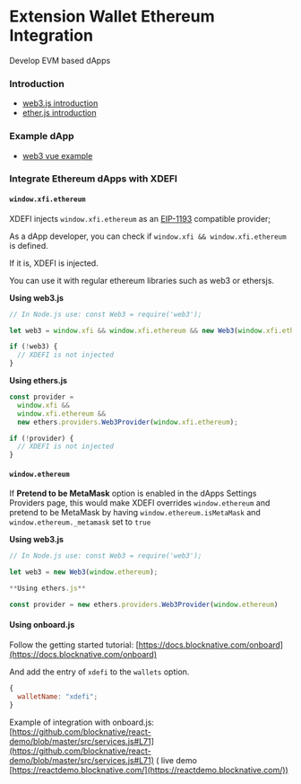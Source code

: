 # Extension Wallet Ethereum Integration

Develop EVM based dApps

### Introduction

- [web3.js introduction](https://web3js.readthedocs.io/en/v1.3.4/getting-started.html)
- [ether.js introduction](https://docs.ethers.io/v5/getting-started/)

### Example dApp

- [web3 vue example](https://github.com/XDeFi-tech/examples-dapps-sdk/tree/main/ethereum/web3/web3-example-vue)

### Integrate Ethereum dApps with XDEFI

#### `window.xfi.ethereum`

XDEFI injects `window.xfi.ethereum` as an [EIP-1193](https://eips.ethereum.org/EIPS/eip-1193) compatible provider;

As a dApp developer, you can check if `window.xfi && window.xfi.ethereum` is defined.

If it is, XDEFI is injected.

You can use it with regular ethereum libraries such as web3 or ethersjs.

**Using web3.js**

```javascript
// In Node.js use: const Web3 = require('web3');

let web3 = window.xfi && window.xfi.ethereum && new Web3(window.xfi.ethereum);

if (!web3) {
  // XDEFI is not injected
}
```

**Using ethers.js**

```javascript
const provider =
  window.xfi &&
  window.xfi.ethereum &&
  new ethers.providers.Web3Provider(window.xfi.ethereum);

if (!provider) {
  // XDEFI is not injected
}
```

#### `window.ethereum`

If **Pretend to be MetaMask** option is enabled in the dApps Settings Providers page, this would make XDEFI overrides `window.ethereum` and pretend to be MetaMask by having `window.ethereum.isMetaMask` and `window.ethereum._metamask` set to `true`

**Using web3.js**

```javascript
// In Node.js use: const Web3 = require('web3');

let web3 = new Web3(window.ethereum);

**Using ethers.js**

const provider = new ethers.providers.Web3Provider(window.ethereum)
```

#### Using onboard.js

Follow the getting started tutorial: [https://docs.blocknative.com/onboard](https://docs.blocknative.com/onboard)

And add the entry of `xdefi` to the `wallets` option.

```javascript
{
  walletName: "xdefi";
}
```

Example of integration with onboard.js: [https://github.com/blocknative/react-demo/blob/master/src/services.js#L71](https://github.com/blocknative/react-demo/blob/master/src/services.js#L71) ( live demo [https://reactdemo.blocknative.com/](https://reactdemo.blocknative.com/))
